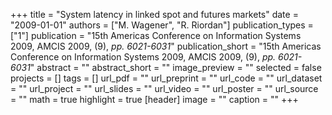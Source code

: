 +++
title = "System latency in linked spot and futures markets"
date = "2009-01-01"
authors = ["M. Wagener", "R. Riordan"]
publication_types = ["1"]
publication = "15th Americas Conference on Information Systems 2009, AMCIS 2009, (9), _pp. 6021-6031_"
publication_short = "15th Americas Conference on Information Systems 2009, AMCIS 2009, (9), _pp. 6021-6031_"
abstract = ""
abstract_short = ""
image_preview = ""
selected = false
projects = []
tags = []
url_pdf = ""
url_preprint = ""
url_code = ""
url_dataset = ""
url_project = ""
url_slides = ""
url_video = ""
url_poster = ""
url_source = ""
math = true
highlight = true
[header]
image = ""
caption = ""
+++

